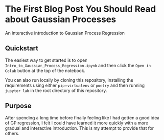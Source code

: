 # The First Blog Post You Should Read about Gaussian Processes
An interactive introduction to Gaussian Process Regression

## Quickstart

The easiest way to get started is to open `Intro_to_Gaussian_Process_Regression.ipynb` and then click the `Open in Colab` button at the top of the notebook.

You can also run locally by cloning this repository, installing the requirements using either `pip`+`virtualenv` or `poetry` and then running `jupyter lab` in the root directory of this repository.


## Purpose

After spending a long time before finally feeling like I had gotten a good idea of GP regression, I felt I could have learned it more quickly with a more gradual and interactive introduction. This is my attempt to provide that for others.